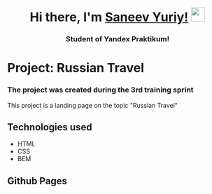 <h1 align="center">Hi there, I'm <a href="https://vk.com/saneevyuriy" target="_blank">Saneev Yuriy!</a> 
<img src="https://github.com/blackcater/blackcater/raw/main/images/Hi.gif" height="32"/></h1>
<h3 align="center">Student of Yandex Praktikum!</h3>

# Project: Russian Travel
### The project was created during the 3rd training sprint

This project is a landing page on the topic "Russian Travel"

## Technologies used

- HTML
- CSS
- BEM

## Github Pages

